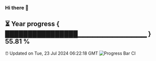 ### Hi there 👋
⏳ Year progress { ████████████████▁▁▁▁▁▁▁▁▁▁▁▁▁▁ } 55.81 %
---
⏰ Updated on Tue, 23 Jul 2024 06:22:18 GMT
![Progress Bar CI](https://github.com/liununu/liununu/workflows/Progress%20Bar%20CI/badge.svg)
